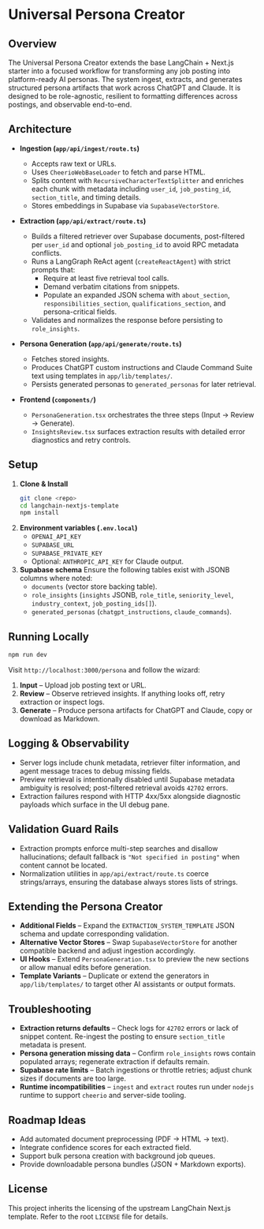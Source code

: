 # Universal Persona Creator

## Overview

The Universal Persona Creator extends the base LangChain + Next.js starter into a focused workflow for transforming any job posting into platform-ready AI personas. The system ingest, extracts, and generates structured persona artifacts that work across ChatGPT and Claude. It is designed to be role-agnostic, resilient to formatting differences across postings, and observable end-to-end.

## Architecture

- **Ingestion (`app/api/ingest/route.ts`)**
  - Accepts raw text or URLs.
  - Uses `CheerioWebBaseLoader` to fetch and parse HTML.
  - Splits content with `RecursiveCharacterTextSplitter` and enriches each chunk with metadata including `user_id`, `job_posting_id`, `section_title`, and timing details.
  - Stores embeddings in Supabase via `SupabaseVectorStore`.

- **Extraction (`app/api/extract/route.ts`)**
  - Builds a filtered retriever over Supabase documents, post-filtered per `user_id` and optional `job_posting_id` to avoid RPC metadata conflicts.
  - Runs a LangGraph ReAct agent (`createReactAgent`) with strict prompts that:
    - Require at least five retrieval tool calls.
    - Demand verbatim citations from snippets.
    - Populate an expanded JSON schema with `about_section`, `responsibilities_section`, `qualifications_section`, and persona-critical fields.
  - Validates and normalizes the response before persisting to `role_insights`.

- **Persona Generation (`app/api/generate/route.ts`)**
  - Fetches stored insights.
  - Produces ChatGPT custom instructions and Claude Command Suite text using templates in `app/lib/templates/`.
  - Persists generated personas to `generated_personas` for later retrieval.

- **Frontend (`components/`)**
  - `PersonaGeneration.tsx` orchestrates the three steps (Input → Review → Generate).
  - `InsightsReview.tsx` surfaces extraction results with detailed error diagnostics and retry controls.

## Setup

1. **Clone & Install**
   ```bash
   git clone <repo>
   cd langchain-nextjs-template
   npm install
   ```
2. **Environment variables (`.env.local`)**
   - `OPENAI_API_KEY`
   - `SUPABASE_URL`
   - `SUPABASE_PRIVATE_KEY`
   - Optional: `ANTHROPIC_API_KEY` for Claude output.
3. **Supabase schema**
   Ensure the following tables exist with JSONB columns where noted:
   - `documents` (vector store backing table).
   - `role_insights` (`insights` JSONB, `role_title`, `seniority_level`, `industry_context`, `job_posting_ids[]`).
   - `generated_personas` (`chatgpt_instructions`, `claude_commands`).

## Running Locally

```bash
npm run dev
```

Visit `http://localhost:3000/persona` and follow the wizard:

1. **Input** – Upload job posting text or URL.
2. **Review** – Observe retrieved insights. If anything looks off, retry extraction or inspect logs.
3. **Generate** – Produce persona artifacts for ChatGPT and Claude, copy or download as Markdown.

## Logging & Observability

- Server logs include chunk metadata, retriever filter information, and agent message traces to debug missing fields.
- Preview retrieval is intentionally disabled until Supabase metadata ambiguity is resolved; post-filtered retrieval avoids `42702` errors.
- Extraction failures respond with HTTP 4xx/5xx alongside diagnostic payloads which surface in the UI debug pane.

## Validation Guard Rails

- Extraction prompts enforce multi-step searches and disallow hallucinations; default fallback is `"Not specified in posting"` when content cannot be located.
- Normalization utilities in `app/api/extract/route.ts` coerce strings/arrays, ensuring the database always stores lists of strings.

## Extending the Persona Creator

- **Additional Fields** – Expand the `EXTRACTION_SYSTEM_TEMPLATE` JSON schema and update corresponding validation.
- **Alternative Vector Stores** – Swap `SupabaseVectorStore` for another compatible backend and adjust ingestion accordingly.
- **UI Hooks** – Extend `PersonaGeneration.tsx` to preview the new sections or allow manual edits before generation.
- **Template Variants** – Duplicate or extend the generators in `app/lib/templates/` to target other AI assistants or output formats.

## Troubleshooting

- **Extraction returns defaults** – Check logs for `42702` errors or lack of snippet content. Re-ingest the posting to ensure `section_title` metadata is present.
- **Persona generation missing data** – Confirm `role_insights` rows contain populated arrays; regenerate extraction if defaults remain.
- **Supabase rate limits** – Batch ingestions or throttle retries; adjust chunk sizes if documents are too large.
- **Runtime incompatibilities** – `ingest` and `extract` routes run under `nodejs` runtime to support `cheerio` and server-side tooling.

## Roadmap Ideas

- Add automated document preprocessing (PDF → HTML → text).
- Integrate confidence scores for each extracted field.
- Support bulk persona creation with background job queues.
- Provide downloadable persona bundles (JSON + Markdown exports).

## License

This project inherits the licensing of the upstream LangChain Next.js template. Refer to the root `LICENSE` file for details.
